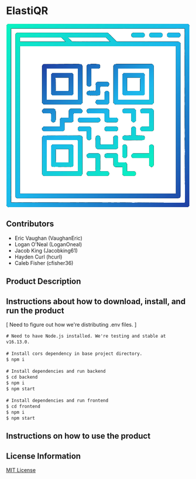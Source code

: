 # ElastiQR

![ElastiQR](./frontend/public/../src/images/qr_logo.png)

## Contributors
- Eric Vaughan (VaughanEric)
- Logan O'Neal (LoganOneal)
- Jacob King (Jacobking61)
- Hayden Curl (hcurl)
- Caleb Fisher (cfisher36)

## Product Description

## Instructions about how to download, install, and run the product

[ Need to figure out how we're distributing .env files. ]

```shell
# Need to have Node.js installed. We're testing and stable at v16.13.0.

# Install cors dependency in base project directory.
$ npm i

# Install dependencies and run backend
$ cd backend
$ npm i
$ npm start

# Install dependencies and run frontend
$ cd frontend
$ npm i
$ npm start
```

## Instructions on how to use the product



## License Information

[MIT License](https://github.com/ElastiQR/ElastiQR/blob/main/LICENSE.txt)
